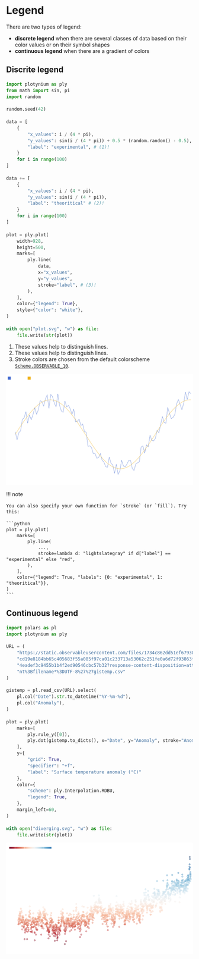 # Legend

There are two types of legend:

- **discrete legend** when there are several classes of data based on their color values or on their symbol shapes
- **continuous legend** when there are a gradient of colors

## Discrite legend

```python hl_lines="11 20 33 36"
import plotynium as ply
from math import sin, pi
import random

random.seed(42)

data = [
    {
        "x_values": i / (4 * pi),
        "y_values": sin(i / (4 * pi)) + 0.5 * (random.random() - 0.5),
        "label": "experimental", # (1)!
    }
    for i in range(100)
]

data += [
    {
        "x_values": i / (4 * pi),
        "y_values": sin(i / (4 * pi)),
        "label": "theoritical" # (2)!
    }
    for i in range(100)
]

plot = ply.plot(
    width=928,
    height=500,
    marks=[
        ply.line(
            data,
            x="x_values",
            y="y_values",
            stroke="label", # (3)!
        ),
    ],
    color={"legend": True},
    style={"color": "white"},
)

with open("plot.svg", "w") as file:
    file.write(str(plot))
```

1. These values help to distinguish lines.
2. These values help to distinguish lines.
3. Stroke colors are chosen from the default colorscheme [`Scheme.OBSERVABLE_10`](../colorschemes/schemes.md).

![](../images/guide-legend1.svg)

!!! note

    You can also specify your own function for `stroke` (or `fill`). Try this:

    ```python
    plot = ply.plot(
        marks=[
            ply.line(
                ...,
                stroke=lambda d: "lightslategray" if d["label"] == "experimental" else "red",
            ),
        ],
        color={"legend": True, "labels": {0: "experimental", 1: "theoritical"}},
    )
    ```

## Continuous legend

```python
import polars as pl
import plotynium as ply

URL = (
    "https://static.observableusercontent.com/files/1734c862dd51ef67930fef3d"
    "cd19e8184bb65c405683f55a085f97ca01c233713a53062c251fe0a6d72f93863fd5f71"
    "4eadef3c9455b1b4f2ed90546cbc57b32?response-content-disposition=attachme"
    "nt%3Bfilename*%3DUTF-8%27%27gistemp.csv"
)

gistemp = pl.read_csv(URL).select(
    pl.col("Date").str.to_datetime("%Y-%m-%d"),
    pl.col("Anomaly"),
)

plot = ply.plot(
    marks=[
        ply.rule_y([0]),
        ply.dot(gistemp.to_dicts(), x="Date", y="Anomaly", stroke="Anomaly"),
    ],
    y={
        "grid": True,
        "specifier": "+f",
        "label": "Surface temperature anomaly (°C)"
    },
    color={
        "scheme": ply.Interpolation.RDBU,
        "legend": True,
    },
    margin_left=60,
)

with open("diverging.svg", "w") as file:
    file.write(str(plot))
```

![](../images/guide-legend2.svg)
